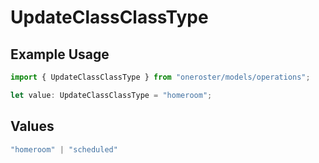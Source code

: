 # UpdateClassClassType

## Example Usage

```typescript
import { UpdateClassClassType } from "oneroster/models/operations";

let value: UpdateClassClassType = "homeroom";
```

## Values

```typescript
"homeroom" | "scheduled"
```